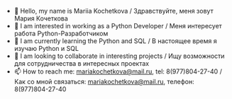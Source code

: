 - 👋 Hello, my name is Mariia Kochetkova / Здравствуйте, меня зовут Мария Кочеткова
- 👀 I am interested in working as a Python Developer / Меня интересует работа Python-Разработчиком 
- 🌱 I am currently learning the Python and SQL / В настоящее время я изучаю Python и SQL
- 💞️ I am looking to collaborate in interesting projects / Ищу возможности для сотрудничества в интересных проектах
- 📫 How to reach me: mariakochetkova@mail.ru, tel: 8(977)804-27-40 / Как со мной связаться: mariakochetkova@mail.ru, телефон: 8(977)804-27-40

<!---
marinehatten/marinehatten is a ✨ special ✨ repository because its `README.md` (this file) appears on your GitHub profile.
You can click the Preview link to take a look at your changes.
--->
